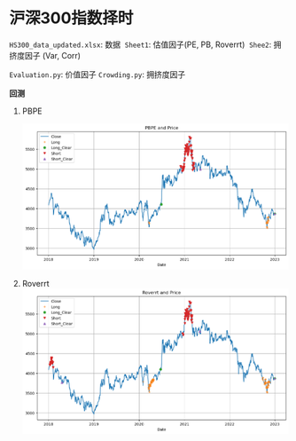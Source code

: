 # 沪深300指数择时

`HS300_data_updated.xlsx`: 数据
​		`Sheet1`: 估值因子(PE, PB, Roverrt)
​		`Shee2`: 拥挤度因子 (Var, Corr)

`Evaluation.py`: 价值因子
`Crowding.py`: 拥挤度因子

**回测**

1. PBPE

   ![](back_test_pbpe.png)

2. Roverrt
   ![](back_test_roverrt.png)